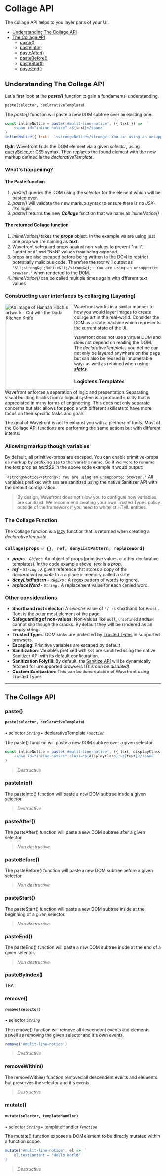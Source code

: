 # Collage API
The collage API helps to you layer parts of your UI.

- [Understanding The Collage API](#Understanding-the-Collage-API)
- [The Collage API](#The-Collage-API)
  - [paste()](#paste)
  - [pasteInto()](#pasteInto)
  - [pasteAfter()](#pasteAfter)
  - [pasteBefore()](#pasteBefore)
  - [pasteStart()](#pasteStart)
  - [pasteEnd()](#pasteEnd)
## Understanding The Collage API
Let's first look at the **_paste()_** function to gain a fundamental understanding.

`paste(selector, declarativeTemplate)`

The _paste()_ function will paste a new DOM subtree over an existing one.
```javascript
const inlineNotice = paste('#mulit-line-notice', ({ text }) =>  `
	<span id="inline-notice" >${text}</span>`
)
inlineNotice({ text:  '<strong>Notice</strong>: You are using an unsupported browser.' })
```

**tl;dr**: Wavefront finds the DOM element via a given _selector_, using [querySelector](https://developer.mozilla.org/en-US/docs/Web/API/Document/querySelector) CSS syntax. Then replaces the found element with the new markup defined in the _declarativeTemplate_.
### What's happening?
#### The Paste function
1.  _paste()_ queries the DOM using the _selector_ for the element which will be pasted over.
2. _paste()_ will validate the new markup syntax to ensure there is no _JSX-like_ logic.
3. _paste()_ returns the new **_Collage_** function that we name as _inlineNotice()_

#### The returned Collage function
1. _inlineNotice()_ takes the **_props_** object. In the example we are using just one prop we are naming as **_text_**.
2. Wavefront safeguard props against non-values to prevent "null", "undefined" and "NaN" values from being exposed.
3. props are also escaped before being written to the DOM to restrict potentially malicious code. Therefore the _text_ will output as `'&lt;strong&gt;Notice&lt;/strong&gt;: You are using an unsupported browser.'` when rendered to the DOM.
4. _inlineNotice()_ can be called multiple times again with different text values

### Constructing user interfaces by collarging (Layering)
<img  align="left" src="https://upload.wikimedia.org/wikipedia/en/6/6b/Hoch-Cut_With_the_Kitchen_Knife.jpg"  width="220" height="277" alt="An image of Hannah Höch's artwork - Cut with the Dada Kitchen Knife" title="Hannah Höch - Cut with the Dada Kitchen Knife">

Wavefront works in a similar manner to how you would layer images to create collage art in the real-world. Consider the DOM as a state machine which represents the current state of the UI. 

Wavefront does not use a virtual DOM and does not depend on reading the DOM. The _declarativeTemplates_ you define can not only be layered anywhere on the page but can also be reused in innumerable ways as well as retained when using [**_slates_**](#).

### Logicless Templates
Wavefront enforces a separation of logic and presentation. Separating visual building blocks from a logical system is a profound quality that is appreciated in many forms of engineering. This does not only separate concerns but also allows for people with different skillsets to have more focus on their specific tasks and goals. 

The goal of Wavefront is not to exhaust you with a plethora of tools. Most of the Collage API functions are performing the same actions but with different intents.

###  Allowing markup though variables
By default, all primitive-props are escaped. You can enable primitive-props as markup by prefixing `$$$` to the variable name. So if we were to rename the _text_ prop as _text$$$_ in the above code example it would output:

`'<strong>Notice</strong>: You are using an unsupported browser.'`
All variables prefixed with `$$$` are sanitized using the native Sanitizer API with the default configuration.

> By design, Wavefront does not allow you to configure how variables are sanitized. We recommend creating your own Trusted Types policy outside of the framework if you need to whitelist HTML entities.

### The Collage Function
The Collage function is a [lazy](https://en.wikipedia.org/wiki/Lazy_evaluation) function that is returned when creating a _declarativeTemplate_.

### `collage(props = {}, ref, denyListPattern, replaceWord)`  
 - **_props_** - _`Object`_: An object of props (primitive values or other declarative templates). In the code example above, _text_ is a _prop_.
 - **_ref_** - _`String`_ : A given reference that stores a copy of the _declarativeTemplate_ to a a place in memory called a slate.	 
 - **_denyListPattern_** - _`RegExp`_ : A regex pattern of words to ignore.
 - **_replaceWord_** - _`String`_ : A replacement value for each denied word.

### Other considerations
- **Shorthand root selector**: A _selector_ value of `'/'` is shorthand for `#root` . Root is the outer most element of the page.
- **Safeguarding of non-values**: Non-values like `null`, `undefined` and`NaN` cannot slip though the cracks. By default they will be rendered as an empty string.
- **Trusted Types**: DOM sinks are protected by [Trusted Types](https://developer.mozilla.org/en-US/docs/Web/API/Trusted_Types_API) in supported browsers.
- **Escaping**: Primitive variables are escaped by default 
- **Sanitization**: Variables prefixed with `$$$` are sanitized using the native Sanitizer API with its default configuration.
- **Sanitization Polyfill**: By default, the [Sanitize API](https://developer.mozilla.org/en-US/docs/Web/API/Sanitizer) will be dynamically fetched for unsupported browsers _(This can be disabled)_
- **Custom Sanitization**: This can be done outside of Wavefront using Trusted Types.
---
## The Collage API

### paste()
#### `paste(selector, declarativeTemplate)`
•  selector _`String`_ •  declarativeTemplate _`Function`_

The paste() function will paste a new DOM subtree over a given selector.
```javascript
const inlineNotice = paste('#mulit-line-notice', ({ text, displayClass }) =>  `
	<span id="inline-notice" class="${displayClass}">${text}</span>`
)
```
> _Destructive_

### pasteInto()
The pasteInto() function will paste a new DOM subtree inside a given selector.
> _Destructive_

### pasteAfter()
The pasteAfter() function will paste a new DOM subtree after a given selector.
> _Non destructive_

### pasteBefore()
The pasteBefore() function will paste a new DOM subtree before a given selector.
> _Non destructive_

### pasteStart()
The pasteStart() function will paste a new DOM subtree inside at the beginning of a given selector.
> _Non destructive_

### pasteEnd()
The pasteEnd() function will paste a new DOM subtree inside at the end of a given selector.
> _Non destructive_

### pasteByIndex()
TBA

### remove()
#### `remove(selector)`
•  selector _`String`_

The remove() function will remove all descendent events and elements aswell as removing the given selector and it's own events.
```javascript
remove('#mulit-line-notice')
```
> _Destructive_

### removeWithin()
The removeWithin() function removed all descendent events and elements but preserves the selector and it's events. 
> _Destructive_

### mutate()
#### `mutate(selector, templateHandler)`
•  selector _`String`_ •  templateHandler _`Function`_

The mutate() function exposes a DOM element to be directly mutated within a function scope.
```javascript
mutate('#mulit-line-notice', el =>  `
	el.textContent = 'Hello World'
)
```
> _Destructive_

